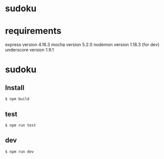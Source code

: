 # sudoku

# requirements
express version 4.16.3
mocha version 5.2.0
nodemon version 1.18.3 (for dev)
underscore version 1.9.1

sudoku
=============

## Install

```console
$ npm build
```

## test
```console
$ npm run test
```
## dev
```console
$ npm run dev
```

